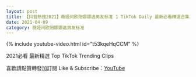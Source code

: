 ```yaml
---
layout: post
title: 【抖音熱搜2021】薇娅问欧阳娜娜选男友标准 1 TikTok Daily 最新必看精選合集2021 04 09
date: 2021-04-09
category: 薇娅问欧阳娜娜选男友标准
---
```


{% include youtube-video.html id="t53kqeHqCCM" %}

2021必看 最新精選 Top TikTok Trending Clips

喜歡請點贊轉發加訂閱 Like & Subscribe：[YouTube](https://www.youtube.com/channel/UCAoR7VcanIPd04uEq_GIylA/videos)

